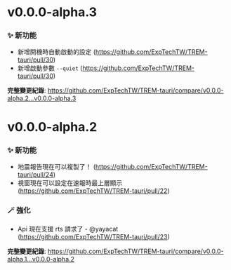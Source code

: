 # v0.0.0-alpha.3

### ✨ 新功能

* 新增開機時自動啟動的設定 (https://github.com/ExpTechTW/TREM-tauri/pull/30)
* 新增啟動參數 `--quiet` (https://github.com/ExpTechTW/TREM-tauri/pull/30)

**完整變更紀錄**: https://github.com/ExpTechTW/TREM-tauri/compare/v0.0.0-alpha.2...v0.0.0-alpha.3


# v0.0.0-alpha.2

### ✨ 新功能

* 地震報告現在可以複製了！ (https://github.com/ExpTechTW/TREM-tauri/pull/24)
* 視窗現在可以設定在速報時最上層顯示 (https://github.com/ExpTechTW/TREM-tauri/pull/22)

### 🪄 強化

* Api 現在支援 rts 請求了 - @yayacat (https://github.com/ExpTechTW/TREM-tauri/pull/23)

**完整變更紀錄**: https://github.com/ExpTechTW/TREM-tauri/compare/v0.0.0-alpha.1...v0.0.0-alpha.2
